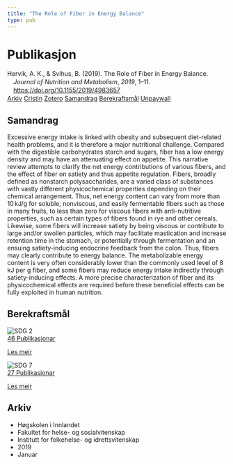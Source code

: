 ```yaml
---
title: "The Role of Fiber in Energy Balance"
type: pub
---
```

<h1>Publikasjon</h1>
<article id="csl-bib-container-PW54GBTV" class="csl-bib-container">
  <div class="csl-bib-body" style="line-height: 1.35; padding-left: 1em; text-indent:-1em;">
  <div class="csl-entry">Hervik, A. K., &amp; Svihus, B. (2019). The Role of Fiber in Energy Balance. <i>Journal of Nutrition and Metabolism</i>, <i>2019</i>, 1&#x2013;11. <a href="https://doi.org/10.1155/2019/4983657">https://doi.org/10.1155/2019/4983657</a></div>
</div>
  <div class="csl-bib-buttons">
    <a href="#taxonomy-article-PW54GBTV" class="csl-bib-button">Arkiv</a>
    <a href="https://app.cristin.no/results/show.jsf?id=1662699" alt="Cristin URL" class="csl-bib-button">Cristin</a>
    <a href="http://zotero.org/groups/5022929/items/PW54GBTV" alt="Zotero URL" class="csl-bib-button">Zotero</a>
    <a href="#abstract-article-PW54GBTV" class="csl-bib-button">Samandrag</a>
    <a href="#sdg-article-PW54GBTV" class="csl-bib-button">Berekraftsmål</a>
    <a href="https://doi.org/10.1155/2019/4983657" class="csl-bib-button">Unpaywall</a>
  </div>
  <div id="csl-bib-meta-container-PW54GBTV"></div>
</article>
<div id="csl-bib-meta-PW54GBTV" class="csl-bib-meta">
  <article id="abstract-article-PW54GBTV" class="abstract-article">
    <h1>Samandrag</h1>
    Excessive energy intake is linked with obesity and subsequent diet-related health problems, and it is therefore a major nutritional challenge. Compared with the digestible carbohydrates starch and sugars, fiber has a low energy density and may have an attenuating effect on appetite. This narrative review attempts to clarify the net energy contributions of various fibers, and the effect of fiber on satiety and thus appetite regulation. Fibers, broadly defined as nonstarch polysaccharides, are a varied class of substances with vastly different physicochemical properties depending on their chemical arrangement. Thus, net energy content can vary from more than 10 kJ/g for soluble, nonviscous, and easily fermentable fibers such as those in many fruits, to less than zero for viscous fibers with anti-nutritive properties, such as certain types of fibers found in rye and other cereals. Likewise, some fibers will increase satiety by being viscous or contribute to large and/or swollen particles, which may facilitate mastication and increase retention time in the stomach, or potentially through fermentation and an ensuing satiety-inducing endocrine feedback from the colon. Thus, fibers may clearly contribute to energy balance. The metabolizable energy content is very often considerably lower than the commonly used level of 8 kJ per g fiber, and some fibers may reduce energy intake indirectly through satiety-inducing effects. A more precise characterization of fiber and its physicochemical effects are required before these beneficial effects can be fully exploited in human nutrition.
  </article>
  <article id="sdg-article-PW54GBTV" class="sdg-article">
    <h1>Berekraftsmål</h1>
    <div class="sdg-container"><div id="sdg2" class="sdg">
<img src="{{< params subfolder >}}images/sdg/sdg02_no.png" class="image" alt="SDG 2">
<div class="sdg-overlay">
<a href="{{< params subfolder >}}no/archive/?sdg=2#archive" class="sdg-publication-count"><span>46</span> Publikasjonar</a>
<p><a href="https://www.fn.no/om-fn/fns-baerekraftsmaal/utrydde-sult?lang=nno-NO" class="sdg-read-more">Les meir</a></p>
</div>
</div> <div id="sdg7" class="sdg">
<img src="{{< params subfolder >}}images/sdg/sdg07_no.png" class="image" alt="SDG 7">
<div class="sdg-overlay">
<a href="{{< params subfolder >}}no/archive/?sdg=7#archive" class="sdg-publication-count"><span>27</span> Publikasjonar</a>
<p><a href="https://www.fn.no/om-fn/fns-baerekraftsmaal/ren-energi-til-alle?lang=nno-NO" class="sdg-read-more">Les meir</a></p>
</div>
</div></div>
  </article>
  <article id="taxonomy-article-PW54GBTV" class="taxonomy-article">
    <h1>Arkiv</h1>
    <ul>
      <li>Høgskolen i Innlandet</li>
      <li>Fakultet for helse- og sosialvitenskap</li>
      <li>Institutt for folkehelse- og idrettsvitenskap</li>
      <li>2019</li>
      <li>Januar</li>
    </ul>
  </article>
</div>
